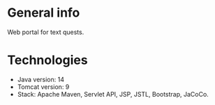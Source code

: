 # General info
Web portal for text quests.

# Technologies
* Java version: 14
* Tomcat version: 9
* Stack: Apache Maven, Servlet API, JSP, JSTL, Bootstrap, JaCoCo.